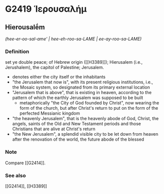 # G2419 Ἱερουσαλήμ

## Hierousalḗm

_(hee-er-oo-sal-ame' | hee-eh-roo-sa-LAME | ee-ay-roo-sa-LAME)_

### Definition

set ye double peace; of Hebrew origin ([[H3389]]); Hierusalem (i.e., Jerushalem), the capitol of Palestine; Jerusalem.

- denotes either the city itself or the inhabitants
- &quot;the Jerusalem that now is&quot;, with its present religious institutions, i.e., the Mosaic system, so designated from its primary external location
- &quot;Jerusalem that is above&quot;, that is existing in heaven, according to the pattern of which the earthly Jerusalem was supposed to be built
  - metaphorically &quot;the City of God founded by Christ&quot;, now wearing the form of the church, but after Christ's return to put on the form of the perfected Messianic kingdom
- &quot;the heavenly Jerusalem&quot;, that is the heavenly abode of God, Christ, the angels, saints of the Old and New Testament periods and those Christians that are alive at Christ's return
- &quot;the New Jerusalem&quot;, a splendid visible city to be let down from heaven after the renovation of the world, the future abode of the blessed

### Note

Compare [[G2414]].

### See also

[[G2414]], [[H3389]]

